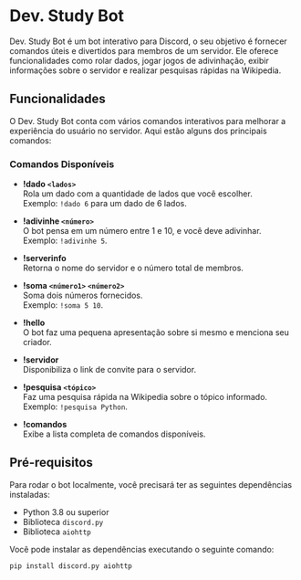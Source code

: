 # Dev. Study Bot

Dev. Study Bot é um bot interativo para Discord, o seu objetivo é fornecer comandos úteis e divertidos para membros de um servidor. Ele oferece funcionalidades como rolar dados, jogar jogos de adivinhação, exibir informações sobre o servidor e realizar pesquisas rápidas na Wikipedia.

## Funcionalidades

O Dev. Study Bot conta com vários comandos interativos para melhorar a experiência do usuário no servidor. Aqui estão alguns dos principais comandos:

### Comandos Disponíveis

- **!dado `<lados>`**  
   Rola um dado com a quantidade de lados que você escolher.  
   Exemplo: `!dado 6` para um dado de 6 lados.

- **!adivinhe `<número>`**  
   O bot pensa em um número entre 1 e 10, e você deve adivinhar.  
   Exemplo: `!adivinhe 5`.

- **!serverinfo**  
   Retorna o nome do servidor e o número total de membros.

- **!soma `<número1>` `<número2>`**  
   Soma dois números fornecidos.  
   Exemplo: `!soma 5 10`.

- **!hello**  
   O bot faz uma pequena apresentação sobre si mesmo e menciona seu criador.

- **!servidor**  
   Disponibiliza o link de convite para o servidor.

- **!pesquisa `<tópico>`**  
   Faz uma pesquisa rápida na Wikipedia sobre o tópico informado.  
   Exemplo: `!pesquisa Python`.

- **!comandos**  
   Exibe a lista completa de comandos disponíveis.

## Pré-requisitos

Para rodar o bot localmente, você precisará ter as seguintes dependências instaladas:

- Python 3.8 ou superior
- Biblioteca `discord.py`
- Biblioteca `aiohttp`

Você pode instalar as dependências executando o seguinte comando:

```bash
pip install discord.py aiohttp
